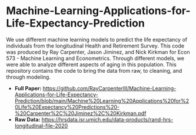 # Machine-Learning-Applications-for-Life-Expectancy-Prediction
We use different machine learning models to predict the life expectancy of individuals from the longitudinal Health and Retirement Survey. This code was produced by Ray Carpenter, Jason Jiminez, and Nick Kirkman for Econ 573 - Machine Learning and Econometrics. Through different models, we were able to analyze different aspects of aging in this population. This repository contains the code to bring the data from raw, to cleaning, and through modeling.

- **Full Paper:** https://github.com/RayCarpenterIII/Machine-Learning-Applications-for-Life-Expectancy-Prediction/blob/main/Machine%20Learning%20Applications%20for%20Life%20Expectancy%20Predictions%20-%20Carpenter%2C%20Jiminez%2C%20Kirkman.pdf
- **Raw Data:** https://hrsdata.isr.umich.edu/data-products/rand-hrs-longitudinal-file-2020
